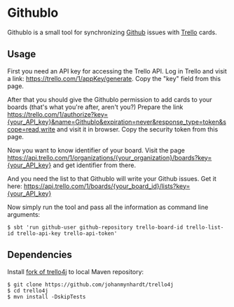 Githublo
========

Githublo is a small tool for synchronizing [Github](https://github.com/) issues with [Trello](https://trello.com) cards.

Usage
-----

First you need an API key for accessing the Trello API. Log in Trello and visit a link:
https://trello.com/1/appKey/generate. Copy the "key" field from this page.

After that you should give the Githublo permission to add cards to your boards (that's what you're after, aren't you?)
Prepare the link
https://trello.com/1/authorize?key={your_API_key}&name=Githublo&expiration=never&response_type=token&scope=read,write
and visit it in browser. Copy the security token from this page.

Now you want to know identifier of your board. Visit the page
https://api.trello.com/1/organizations/{your_organization}/boards?key={your_API_key} and get identifier from there.

And you need the list to that Githublo will write your Github issues. Get it here:
https://api.trello.com/1/boards/{your_board_id}/lists?key={your_API_key}

Now simply run the tool and pass all the information as command line arguments:

    $ sbt 'run github-user github-repository trello-board-id trello-list-id trello-api-key trello-api-token' 

Dependencies
------------

Install [fork of trello4j](https://github.com/johanmynhardt/trello4j) to local Maven repository:

    $ git clone https://github.com/johanmynhardt/trello4j
    $ cd trello4j
    $ mvn install -DskipTests
